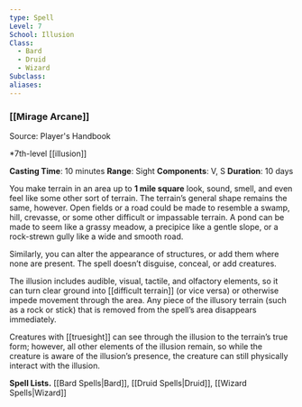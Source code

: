 ```yaml
---
type: Spell
Level: 7
School: Illusion
Class:
  - Bard
  - Druid
  - Wizard
Subclass:
aliases:
---
```

### [[Mirage Arcane]]

Source: Player's Handbook

*7th-level [[illusion]]

**Casting Time**: 10 minutes
**Range**: Sight
**Components**: V, S
**Duration**: 10 days

You make terrain in an area up to **1 mile square** look, sound, smell, and even feel like some other sort of terrain. The terrain’s general shape remains the same, however. Open fields or a road could be made to resemble a swamp, hill, crevasse, or some other difficult or impassable terrain. A pond can be made to seem like a grassy meadow, a precipice like a gentle slope, or a rock-strewn gully like a wide and smooth road.

Similarly, you can alter the appearance of structures, or add them where none are present. The spell doesn’t disguise, conceal, or add creatures.

The illusion includes audible, visual, tactile, and olfactory elements, so it can turn clear ground into [[difficult terrain]] (or vice versa) or otherwise impede movement through the area. Any piece of the illusory terrain (such as a rock or stick) that is removed from the spell’s area disappears immediately.

Creatures with [[truesight]] can see through the illusion to the terrain’s true form; however, all other elements of the illusion remain, so while the creature is aware of the illusion’s presence, the creature can still physically interact with the illusion.

**Spell Lists.** [[Bard Spells|Bard]], [[Druid Spells|Druid]], [[Wizard Spells|Wizard]] 